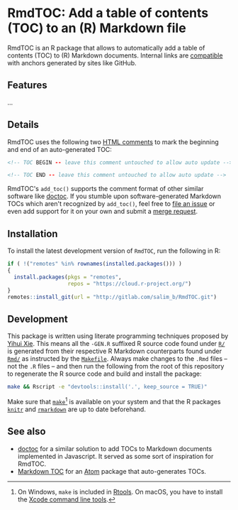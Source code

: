 # RmdTOC: Add a table of contents (TOC) to an (R) Markdown file

RmdTOC is an R package that allows to automatically add a table of contents (TOC) to (R) Markdown documents. Internal links are [compatible](vignettes/intro.html#toc-markdown_flavor) with anchors generated by sites like GitHub.

## Features

...

## Details

RmdTOC uses the following two [HTML comments](https://www.w3schools.com/TAGS/tag_comment.asp) to mark the beginning and end of an auto-generated TOC:

```html
<!-- TOC BEGIN -- leave this comment untouched to allow auto update -->
```

```html
<!-- TOC END -- leave this comment untouched to allow auto update -->
```

RmdTOC's `add_toc()` supports the comment format of other similar software like [doctoc](https://github.com/thlorenz/doctoc). If you stumble upon software-generated Markdown TOCs which aren't recognized by `add_toc()`, feel free to [file an issue](http://gitlab.com/salim_b/RmdTOC/issues) or even add support for it on your own and submit a [merge request](https://gitlab.com/salim_b/RmdTOC/merge_requests).

## Installation

To install the latest development version of `RmdTOC`, run the following in R:

```r
if ( !("remotes" %in% rownames(installed.packages())) )
{
  install.packages(pkgs = "remotes",
                   repos = "https://cloud.r-project.org/")
}
remotes::install_git(url = "http://gitlab.com/salim_b/RmdTOC.git")
```

## Development

This package is written using literate programming techniques proposed by [Yihui Xie](https://yihui.name/rlp/). This means all the `-GEN.R` suffixed R source code found under [`R/`](R/) is generated from their respective R Markdown counterparts found under [`Rmd/`](Rmd/) as instructed by the [`Makefile`](Makefile). Always make changes to the `.Rmd` files – not the `.R` files – and then run the following from the root of this repository to regenerate the R source code and build and install the package:

```sh
make && Rscript -e "devtools::install('.', keep_source = TRUE)"
```

Make sure that [`make`](https://de.wikipedia.org/wiki/GNU_Make)[^make-windoof] is available on your system and that the R packages [`knitr`](https://cran.r-project.org/package=knitr) and [`rmarkdown`](https://cran.r-project.org/package=rmarkdown) are up to date beforehand.


[^make-windoof]: On Windows, `make` is included in [Rtools](https://cran.rstudio.com/bin/windows/Rtools/). On macOS, you have to install the [Xcode command line tools](https://stackoverflow.com/a/10301513/7196903).


## See also

- [doctoc](https://github.com/thlorenz/doctoc) for a similar solution to add TOCs to Markdown documents implemented in Javascript. It served as some sort of inspiration for RmdTOC.
- [Markdown TOC](https://github.com/nok/markdown-toc) for an [Atom](https://atom.io/) package that auto-generates TOCs.
